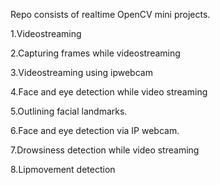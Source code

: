 Repo consists of realtime OpenCV mini projects.

1.Videostreaming

2.Capturing frames while videostreaming

3.Videostreaming using ipwebcam

4.Face and eye detection while video streaming

5.Outlining facial landmarks.

6.Face and eye detection via IP webcam.

7.Drowsiness detection while video streaming

8.Lipmovement detection


